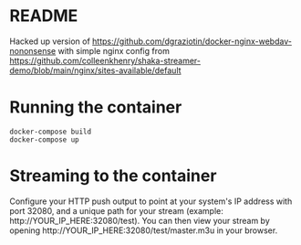 # README

Hacked up version of https://github.com/dgraziotin/docker-nginx-webdav-nononsense with simple nginx config from https://github.com/colleenkhenry/shaka-streamer-demo/blob/main/nginx/sites-available/default

# Running the container
```
docker-compose build
docker-compose up
```

# Streaming to the container
Configure your HTTP push output to point at your system's IP address with port 32080, and a unique path for your stream (example: http://YOUR_IP_HERE:32080/test). 
You can then view your stream by opening http://YOUR_IP_HERE:32080/test/master.m3u in your browser.